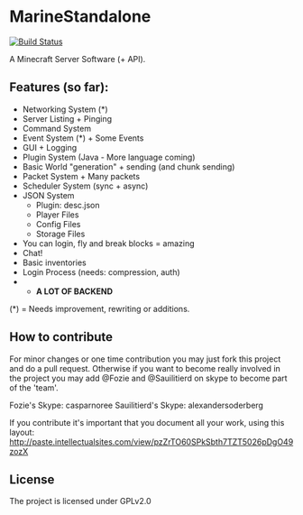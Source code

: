 MarineStandalone
================
[![Build Status](https://travis-ci.org/MarineMC/MarineStandalone.svg?branch=master)](https://travis-ci.org/MarineMC/MarineStandalone)

A Minecraft Server Software (+ API).

Features (so far):
-
- Networking System (*)
- Server Listing + Pinging
- Command System
- Event System (*) + Some Events
- GUI + Logging
- Plugin System (Java - More language coming)
- Basic World "generation" + sending (and chunk sending)
- Packet System + Many packets
- Scheduler System (sync + async)
- JSON System
	- Plugin: desc.json
	- Player Files
	- Config Files
	- Storage Files
- You can login, fly and break blocks = amazing
- Chat!
- Basic inventories
- Login Process (needs: compression, auth)
- + **A LOT OF BACKEND**

(*) = Needs improvement, rewriting or additions.

How to contribute
-
  For minor changes or one time contribution you may just fork this project and do a pull request.
  Otherwise if you want to become really involved in the project you may add @Fozie and @Sauilitierd on skype to become part of the 'team'.
  
  Fozie's Skype: casparnoree
  Sauilitierd's Skype: alexandersoderberg
  
  If you contribute it's important that you document all your work, using this layout: http://paste.intellectualsites.com/view/pzZrTO60SPkSbth7TZT5026pDgO49zozX

License
-
  The project is licensed under GPLv2.0
